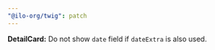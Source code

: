 ```yaml
---
"@ilo-org/twig": patch
---
```


**DetailCard:** Do not show `date` field if `dateExtra` is also used.
